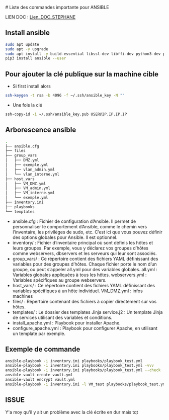 # Liste des commandes importante pour ANSIBLE

LIEN DOC : [Lien_DOC_STEPHANE](https://blog.stephane-robert.info/docs/infra-as-code/gestion-de-configuration/ansible/)

## Install ansible

```bash
sudo apt update
sudo apt -y upgrade
sudo apt install -y build-essential libssl-dev libffi-dev python3-dev python3-pip
pip3 install ansible --user
```

## Pour ajouter la clé publique sur la machine cible
- Si first install alors 
```bash
ssh-keygen -t rsa -b 4096 -f ~/.ssh/ansible_key -N ""
```

- Une fois la clé
```bash
ssh-copy-id -i ~/.ssh/ansible_key.pub USER@IP.IP.IP.IP
```

## Arborescence ansible

```bash
.
├── ansible.cfg
├── files
├── group_vars
│   ├── DMZ.yml
│   ├── exemple.yml
│   ├── vlan_admin.yml
│   └── vlan_interne.yml
├── host_vars
│   ├── VM_DMZ.yml
│   ├── VM_admin.yml
│   ├── VM_interne.yml
│   └── exemple.yml
├── inventory.ini
├── playbooks
└── templates
```

- ansible.cfg : Fichier de configuration d’Ansible. Il permet de personnaliser le comportement d’Ansible, comme le chemin vers l’inventaire, les privilèges de sudo, etc. C’est ici que vous pouvez définir des options globales pour Ansible. Il est optionnel.
- inventory/ : Fichier d’inventaire principal où sont définis les hôtes et leurs groupes. Par exemple, vous y déclarez vos groupes d’hôtes comme webservers, dbservers et les serveurs qui leur sont associés.
- group_vars/ : Ce répertoire contient des fichiers YAML définissant des variables pour des groupes d’hôtes. Chaque fichier porte le nom d’un groupe, ou peut s’appeler all.yml pour des variables globales.
    all.yml : Variables globales appliquées à tous les hôtes.
    webservers.yml : Variables spécifiques au groupe webservers.
- host_vars/ : Ce répertoire contient des fichiers YAML définissant des variables spécifiques à un hôte individuel.
    VM_DMZ.yml : infos machines
- files/ : Répertoire contenant des fichiers à copier directement sur vos hôtes.
- templates/ : Le dossier des templates Jinja
    service.j2 : Un template Jinja de services utilisant des variables et conditions.
- install_apache.yml : Playbook pour installer Apache.
- configure_apache.yml : Playbook pour configurer Apache, en utilisant un template par exemple.

## Exemple de commande 

```bash
ansible-playbook -i inventory.ini playbooks/playbook_test.yml                        # executer le playbook
ansible-playbook -i inventory.ini playbooks/playbook_test.yml -vvv                   # executer le playbook en verbeux
ansible-playbook -i inventory.ini playbooks/playbook_test.yml --check                # simule l'exécution du playbook
ansible-vault create vault.yml                                              # chiffrer un fichier chiffré
ansible-vault encrypt vault.yml                                             # chiffrer un fichier
ansible-playbook -i inventory.ini -l VM_test playbooks/playbook_test.yml    # Utiliser le playbook sur une machine spécifique
```

## ISSUE

Y'a moy qu'il y ait un problème avec la clé écrite en dur mais tqt